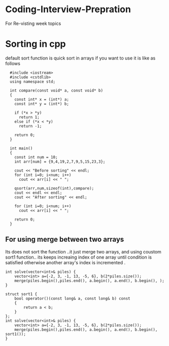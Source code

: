 # Coding-Interview-Prepration
For Re-visting week topics

# Sorting in cpp
default sort function is quick sort
in arrays if you want to use it is like as follows 

      #include <iostream>
      #include <cstdlib>
      using namespace std;

      int compare(const void* a, const void* b)
      {
        const int* x = (int*) a;
        const int* y = (int*) b;

        if (*x > *y)
          return 1;
        else if (*x < *y)
          return -1;

        return 0;
      }

      int main()
      {
        const int num = 10;
        int arr[num] = {9,4,19,2,7,9,5,15,23,3};

        cout << "Before sorting" << endl;
        for (int i=0; i<num; i++)
          cout << arr[i] << " ";

        qsort(arr,num,sizeof(int),compare);
        cout << endl << endl;
        cout << "After sorting" << endl;

        for (int i=0; i<num; i++)
          cout << arr[i] << " ";

        return 0;
      }

## For using merge between two arrays 
Its does not sort the function ..it just merge two arrays, and using coustom sort1 function.. its keeps increaing index of one array until condition is satisfied otherwise another array's index is incremented .

    int solve(vector<int>& piles) {
        vector<int> a={-2, 3, -1, 13, -5, 6}, b(2*piles.size());
        merge(piles.begin(),piles.end(), a.begin(), a.end(), b.begin(), );
    }

    struct sort1 {
        bool operator()(const long& a, const long& b) const
        {
            return a < b;
        }
    };
    int solve(vector<int>& piles) {
        vector<int> a={-2, 3, -1, 13, -5, 6}, b(2*piles.size());
        merge(piles.begin(),piles.end(), a.begin(), a.end(), b.begin(), sort1());
    }
